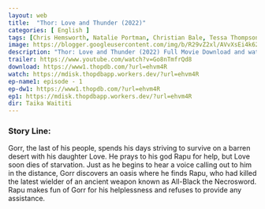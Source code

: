 ```yaml
---
layout: web
title:  "Thor: Love and Thunder (2022)"
categories: [ English ]
tags: [Chris Hemsworth, Natalie Portman, Christian Bale, Tessa Thompson]
image: https://blogger.googleusercontent.com/img/b/R29vZ2xl/AVvXsEi4k624Mawiho6BAiUkKowXHvOA_0o3TUI2Lm_IRnmVgi_q8UJUiJxRNYLkRSMqUTOHvot3gkp8hAs7uF1r0NPx-NLTgsoUtnaos_SmuwTI59dZ-mjAzAuGNFk9JwFAv99CFj_WZI9DfwwquR28B-b5c_gGehgyN-_ma8aJVkDP6R6rpaqYl11mY8Eyog/s1600/thor.jpg
description: "Thor: Love and Thunder (2022) Full Movie Download and watch online 720p low file size 500 mb."
trailer: https://www.youtube.com/watch?v=Go8nTmfrQd8
download: https://www1.thopdb.com/?url=ehvm4R
watch: https://mdisk.thopdbapp.workers.dev/?url=ehvm4R
ep-name1: episode - 1
ep-dw1: https://www1.thopdb.com/?url=ehvm4R
ep1: https://mdisk.thopdbapp.workers.dev/?url=ehvm4R
dir: Taika Waititi
---
```


### Story Line:
Gorr, the last of his people, spends his days striving to survive on a barren desert with his daughter Love. He prays to his god Rapu for help, but Love soon dies of starvation. Just as he begins to hear a voice calling out to him in the distance, Gorr discovers an oasis where he finds Rapu, who had killed the latest wielder of an ancient weapon known as All-Black the Necrosword. Rapu makes fun of Gorr for his helplessness and refuses to provide any assistance.
